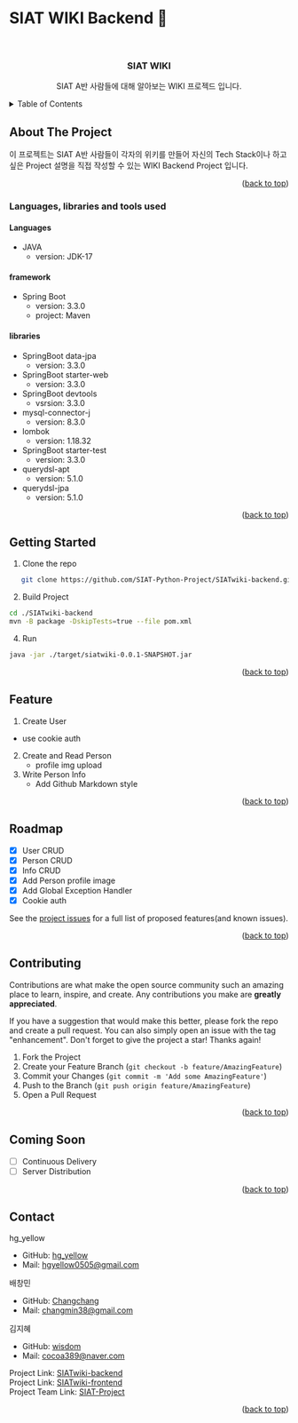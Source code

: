 # SIAT WIKI Backend :yellow_heart:

<!-- PROJECT LOGO -->
<br />
<div align="center">

<h3 align="center">SIAT WIKI</h3>

  <p align="center">
    SIAT A반 사람들에 대해 알아보는 WIKI 프로젝드 입니다.
    <br />

</div>



<!-- TABLE OF CONTENTS -->
<details>
  <summary>Table of Contents</summary>
  <ol>
    <li>
      <a href="#about-the-project">About The Project</a>
      <ul>
        <li><a href="#languages-libraries-and-tools-used">Languages, libraries and tools used</a></li>
      </ul>
    </li>
    <li>
      <a href="#getting-started">Getting Started</a>
    </li>
    <li><a href="#feature">Feature</a></li>
    <li><a href="#roadmap">Roadmap</a></li>
    <li><a href="#contributing">Contributing</a></li>
    <li><a href="#contact">Contact</a></li>
    <li><a href="#coming-soon">Coming Soon</a></li>
  </ol>
</details>



<!-- ABOUT THE PROJECT -->
## About The Project
이 프로젝트는 SIAT A반 사람들이 각자의 위키를 만들어 자신의 Tech Stack이나 하고 싶은 Project 설명을 직접 작성할 수 있는 WIKI Backend Project 입니다.

<p align="right">(<a href="#SIAT-WIKI-Backend-yellow_heart">back to top</a>)</p>


### Languages, libraries and tools used
#### Languages
* JAVA
    - version: JDK-17

#### framework
* Spring Boot
    - version: 3.3.0
    - project: Maven

#### libraries
* SpringBoot data-jpa
    - version: 3.3.0
* SpringBoot starter-web
    - version: 3.3.0
* SpringBoot devtools
    - vsrsion: 3.3.0
* mysql-connector-j
    - version: 8.3.0
* lombok
    - version: 1.18.32
* SpringBoot starter-test
    - version: 3.3.0
* querydsl-apt
    - version: 5.1.0
* querydsl-jpa
    - version: 5.1.0

<p align="right">(<a href="#SIAT-WIKI-Backend-yellow_heart">back to top</a>)</p>

<!-- GETTING STARTED -->
## Getting Started
1.  Clone the repo
```sh
   git clone https://github.com/SIAT-Python-Project/SIATwiki-backend.git
  ```
2. Build Project
  ```sh
  cd ./SIATwiki-backend
  mvn -B package -DskipTests=true --file pom.xml
  ```

4. Run
  ```sh
  java -jar ./target/siatwiki-0.0.1-SNAPSHOT.jar
  ```
<!-- USAGE EXAMPLES -->
<!--Use this space to show useful examples of how a project can be used. Additional screenshots, code examples and demos work well in this space. You may also link to more resources. -->


<p align="right">(<a href="#SIAT-WIKI-Backend-yellow_heart">back to top</a>)</p>

<!-- FEATURE EXAMPLES -->
## Feature
1. Create User
  - use cookie auth
2. Create and Read Person
   - profile img upload
3. Write Person Info
   - Add Github Markdown style

<p align="right">(<a href="#SIAT-WIKI-Backend-yellow_heart">back to top</a>)</p>

<!-- ROADMAP -->
## Roadmap
- [x] User CRUD
- [x] Person CRUD
- [x] Info CRUD
- [x] Add Person profile image
- [x] Add Global Exception Handler
- [x] Cookie auth

See the [project issues](https://github.com/SIAT-Python-Project/SIATwiki-backend/issues) for a full list of proposed features(and known issues).

<p align="right">(<a href="#SIAT-WIKI-Backend-yellow_heart">back to top</a>)</p>

<!-- CONTRIBUTING -->
## Contributing

Contributions are what make the open source community such an amazing place to learn, inspire, and create. Any contributions you make are **greatly appreciated**.

If you have a suggestion that would make this better, please fork the repo and create a pull request. You can also simply open an issue with the tag "enhancement".
Don't forget to give the project a star! Thanks again!

1. Fork the Project
2. Create your Feature Branch (`git checkout -b feature/AmazingFeature`)
3. Commit your Changes (`git commit -m 'Add some AmazingFeature'`)
4. Push to the Branch (`git push origin feature/AmazingFeature`)
5. Open a Pull Request


<p align="right">(<a href="#SIAT-WIKI-Backend-yellow_heart">back to top</a>)</p>

<!-- COMING SOON -->

## Coming Soon
- [ ] Continuous Delivery
- [ ] Server Distribution

<p align="right">(<a href="#SIAT-WIKI-Backend-yellow_heart">back to top</a>)</p>

<!-- CONTACT -->
## Contact
hg_yellow
- GitHub: [hg_yellow](https://github.com/jang010505)
- Mail: hgyellow0505@gmail.com

배창민
- GitHub: [Changchang](https://github.com/bbmini96)
- Mail: changmin38@gmail.com

김지혜
- GitHub: [wisdom](https://github.com/Wisdom-Kim)
- Mail: cocoa389@naver.com


Project Link: [SIATwiki-backend](https://github.com/SIAT-Python-Project/SIATwiki-backend)<br/>
Project Link: [SIATwiki-frontend](https://github.com/SIAT-Python-Project/SIATwiki-frontend)<br/>
Project Team Link: [SIAT-Project](https://github.com/SIAT-Python-Project)
<p align="right">(<a href="#SIAT-WIKI-Backend-yellow_heart">back to top</a>)</p>
